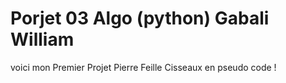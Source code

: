 # Porjet 03 Algo (python) Gabali William 
voici mon Premier Projet Pierre Feille Cisseaux en pseudo code !
